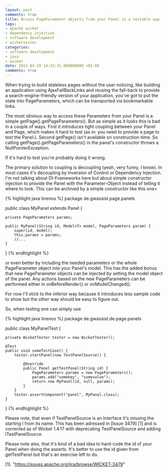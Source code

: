 ```yaml
---
layout: post
comments: true
title: Access PageParameter objects from your Panel in a testable way
tags:
- apache wicket
- dependency injection
- software development
- wickettester
categories:
- software development
- java
- wicket
date: 2011-03-29 14:32:31.000000000 +02:00
comments: true
---
```

When trying to build stateless pages without the user noticing, like building an application using AjaxFallBackLinks and reusing the fall-back to provide a search-engine-friendly version of your application, you've got to put the state into PageParameters, which can be transported via bookmarkable links.


The most obvious way to access these Parameters from your Panel is a simple getPage().getPageParameters(). But as simple as it looks this is bad in a couple of ways. First it introduces tight coupling between your Panel and Page, which makes it hard to test (as in: you need to provide a page to test the Panel.). Second getPage() isn't available on construction-time. So calling getPage().getPageParameters() in the panel's constructor throws a NullPointerException.

If it's hard to test you're probably doing it wrong.

The primary solution to coupling is decoupling (yeah, very funny, I know). In most cases it's decoupling by Inversion of Control or Dependency Injection. I'm not talking about DI-Frameworks here but about simple constructor injection to provide the Panel with the Parameter-Object instead of telling it where to look. This can be archived by a simple constructor like this one<

{% highlight java linenos %} 
package de.gwassist.page.panels

public class MyPanel extends Panel {    

    private PageParameters params;

    public MyPanel(String id, Model<T> model, PageParameters param) {
        super(id, model);
        this.params = params;
        //...
    }
}
{% endhighlight %} 

or even better by including the needed parameters or the whole PageParameter object into your Panel's model. This has the added bonus that new PageParameter objects can be injected by setting the model object of the panel. Any actions based on the new PageParameters can be performed either in onBeforeRender() or onModelChanged().

For now I'll stick to the inferior way because it introduces less sample code to show but the other way should be easy to figure out.

So, when testing one can simply use

{% highlight java linenos %} 
package de.gwassist.de.page.panels
 
public class MyPanelTest {

    private WicketTester tester = new WicketTester();

    @Test
    public void someTestCase() {
        tester.startPanel(new TestPanelSource() {

            @Override
            public Panel getTestPanel(String id) {
                PageParameters params = new PageParameters();
                params.add("somekey", "somevalue");
                return new MyPanel(id, null, params);
            }
        }
        tester.assertComponent("panel", MyPanel.class);
    }
}
{% endhighlight %} 

Please note, that even if TestPanelSource is an Interface it's missing the starting I from its name. This has been adressed in [Issue 3479] [1] and is corrected as of Wicket 1.4.17 with deprecating TestPanelSource and adding ITestPanelSource.

Please note also, that it's kind of a bad idea to hard-code the id of your Panel when doing the asserts. It's better to use the id given from getTestPanel but that's an exercise left to do.

[1]. "https://issues.apache.org/jira/browse/WICKET-3479"